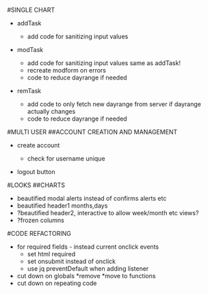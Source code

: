 #SINGLE CHART
* addTask
    * add code for sanitizing input values

* modTask

    * add code for sanitizing input values same as addTask!
    * recreate modform on errors
    * code to reduce dayrange if needed

* remTask
    * add code to only fetch new dayrange from server if dayrange actually changes
    * code to reduce dayrange if needed

#MULTI USER
##ACCOUNT CREATION AND MANAGEMENT
* create account 
    * check for username unique  

* logout button

#LOOKS
##CHARTS
* beautified modal alerts instead of confirms alerts etc
* beautified header1 months,days
* ?beautified header2, interactive to allow week/month etc views?
* ?frozen columns

#CODE REFACTORING

* for required fields - instead current onclick events
    * set html required
    * set onsubmit instead of onclick
    * use jq preventDefault when adding listener
* cut down on globals
    *remove
    *move to functions
* cut down on repeating code


